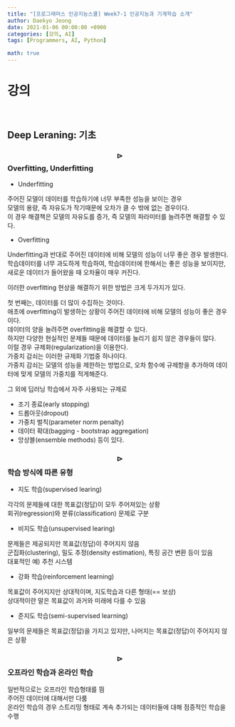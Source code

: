 ```yaml
---
title: "[프로그래머스 인공지능스쿨] Week7-1 인공지능과 기계학습 소개"
author: Daekyo Jeong
date: 2021-01-06 00:00:00 +0900
categories: [강의, AI]
tags: [Programmers, AI, Python]

math: true
---
```


# **강의**   
<br/>

## **Deep Leraning: 기초**  

### **$$\rhd$$ Overfitting, Underfitting**  

- Underfitting

주어진 모델이 데이터를 학습하기에 너무 부족한 성능을 보이는 경우  
모델의 용량, 즉 자유도가 작기때문에 오차가 클 수 밖에 없는 경우이다.  
이 경우 해결책은 모델의 자유도를 증가, 즉 모델의 파라미터를 늘려주면 해결할 수 있다.  

- Overfitting

Underfitting과 반대로 주어진 데이터에 비해 모델의 성능이 너무 좋은 경우 발생한다.  
학습데이터를 너무 과도하게 학습하여, 학습데이터에 한해서는 좋은 성능을 보이지만,  
새로운 데이터가 들어왔을 때 오차율이 매우 커진다.  

이러한 overfitting 현상을 해결하기 위한 방법은 크게 두가지가 있다.  

첫 번째는, 데이터를 더 많이 수집하는 것이다.  
애초에 overfitting이 발생하는 상황이 주어진 데이터에 비해 모델의 성능이 좋은 경우이다.  
데이터의 양을 늘려주면 overfitting을 해결할 수 있다.  
하지만 다양한 현실적인 문제들 때문에 데이터를 늘리기 쉽지 않은 경우들이 많다.  
이럴 경우 규제화(regularization)을 이용한다.  
가중치 감쇠는 이러한 규제화 기법중 하나이다.  
가중치 감쇠는 모델의 성능을 제한하는 방법으로, 오차 함수에 규제항을 추가하여 데이터에 맞게 모델의 가중치를 적게해준다.  

그 외에 딥러닝 학습에서 자주 사용되는 규제로
- 조기 종료(early stopping)  
- 드롭아웃(dropout)   
- 가중치 벌칙(parameter norm penalty)  
- 데이터 확대(bagging - bootstrap aggregation)  
- 앙상블(ensemble methods)
등이 있다.  

### **$$\rhd$$ 학습 방식에 따른 유형**  

- 지도 학습(supervised learing)  

각각의 문제들에 대한 목표값(정답)이 모두 주어져있는 상황  
회귀(regression)와 분류(classification) 문제로 구분  

- 비지도 학습(unsupervised learing)  

문제들은 제공되지만 목표값(정답)이 주어지지 않음  
군집화(clustering), 밀도 추정(density estimation), 특징 공간 변환 등이 있음  
대표적인 예) 추천 시스템   

- 강화 학습(reinforcement learning)  

목표값이 주어지지만 상대적이며, 지도학습과 다른 형태(== 보상)  
상대적이란 말은 목표값이 과거와 미래에 다를 수 있음  

- 준지도 학습(semi-supervised learning)  

일부의 문제들은 목표값(정답)을 가지고 있지만, 나머지는 목표값(정답)이 주어지지 않은 상황  

### **$$\rhd$$ 오프라인 학습과 온라인 학습**  

일반적으로는 오프라인 학습형태를 띔  
주어진 데이터에 대해서만 다룸  
온라인 학습의 경우 스트리밍 형태로 계속 추가되는 데이터들에 대해 점증적인 학습을 수행  


<br/>
